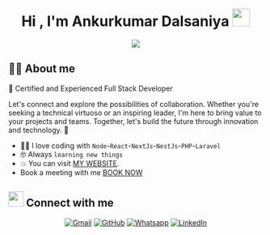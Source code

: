 <h1 align="center">Hi , I'm Ankurkumar Dalsaniya <img src="https://media.giphy.com/media/hvRJCLFzcasrR4ia7z/giphy.gif" width="35"></h1>
<p align="center">
  <a href="https://github.com/DenverCoder1/readme-typing-svg"><img src="https://readme-typing-svg.herokuapp.com?font=Fira+Code&pause=1000&color=1214F7&center=true&vCenter=true&width=500&lines=Full+Stack+Developer;Always+learning+new+things"></a>
</p>

## :sassy_man:  About me

👋 Certified and Experienced Full Stack Developer

Let's connect and explore the possibilities of collaboration. Whether you're seeking a technical virtuoso or an inspiring leader, I'm here to bring value to your projects and teams. Together, let's build the future through innovation and technology. 🚀

- :technologist: I love coding with `Node`-`React`-`NextJs`-`NestJs`-`PHP`-`Laravel`
- :nerd_face: Always `learning new things`
- :boom: You can visit [MY WEBSITE](https://dalsaniaankur.blogspot.com/).
- Book a meeting with me [BOOK NOW](https://calendly.com/dalsaniaankur/30min)


## <img src="https://media.giphy.com/media/iY8CRBdQXODJSCERIr/giphy.gif" width="30px"> Connect with me
<p align="center">
	<a href="mailto:dalsaniaankur@gmail.com"><img img src="https://img.shields.io/badge/gmail-%23EA4335.svg?style=plastic&logo=gmail&logoColor=white" alt="Gmail"/></a>
	<a href="https://github.com/dalsaniaankur"><img src="https://img.shields.io/badge/github-%23181717.svg?style=plastic&logo=github&logoColor=white" alt="GitHub"/></a>
	<a href="https://wa.me/+358415726962"><img src="https://img.shields.io/badge/whatsapp-%2325D366.svg?style=plastic&logo=whatsapp&logoColor=white" alt="Whatsapp"/></a>
	<a href="https://www.linkedin.com/in/dalsaniaankur/"><img src="https://img.shields.io/badge/linkedin-%230A66C2.svg?style=plastic&logo=linkedin&logoColor=white" alt="LinkedIn"/></a>
</p>
